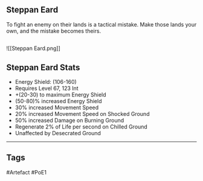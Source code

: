 ## Steppan Eard
To fight an enemy on their lands is a tactical mistake.
Make those lands your own, and the mistake becomes theirs.
##
![[Steppan Eard.png]]
## Steppan Eard Stats
- Energy Shield: (106-160)
- Requires Level 67, 123 Int
- +(20-30) to maximum Energy Shield
- (50-80)% increased Energy Shield
- 30% increased Movement Speed
- 20% increased Movement Speed on Shocked Ground
- 50% increased Damage on Burning Ground
- Regenerate 2% of Life per second on Chilled Ground
- Unaffected by Desecrated Ground


---
## Tags
#Artefact
#PoE1